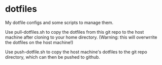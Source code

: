 # dotfiles
My dotfile configs and some scripts to manage them.

Use pull-dotfiles.sh to copy the dotfiles from this git repo to the host machine after cloning to your home directory. (Warning: this will overwrrite the dotfiles on the host machine!)

Use push-dotfile.sh to copy the host machine's dotfiles to the git repo directory, which can then be pushed to github.
